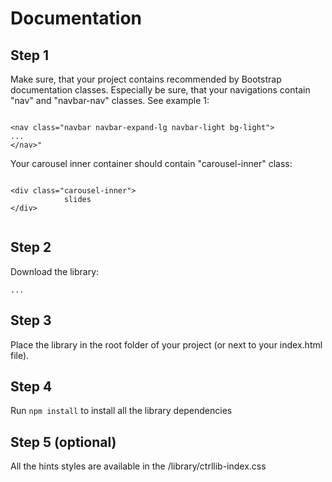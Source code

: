 <h1>Documentation</h1>

<h2>Step 1</h2>
<p>Make sure, that your project contains recommended by Bootstrap documentation classes. Especially be sure, that your navigations contain "nav" and "navbar-nav" classes. See example 1:</p>
<code>
&#60;nav class="navbar navbar-expand-lg navbar-light bg-light">
...
&#60;/nav>"
</code>

<p>Your carousel inner container should contain "carousel-inner" class:</p>
<code>
&#60;div class="carousel-inner">
            slides
&#60;/div>

</code>

<h2>Step 2</h2>

<p>Download the library:</p>
<code>...</code>

<h2>Step 3</h2>

Place the library in the root folder of your project (or next to your index.html file).

<h2>Step 4</h2>
Run <code>npm install</code> to install all the library dependencies

<h2>Step 5 (optional)</h2>
<p>All the hints styles are available in the /library/ctrllib-index.css</p>
